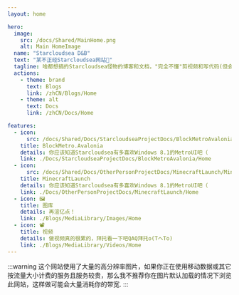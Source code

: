 ```yaml
---
layout: home

hero:
  image:
    src: /docs/Shared/MainHome.png
    alt: Main HomeImage
  name: "Starcloudsea D&B"
  text: "某不正经Starcloudsea网站🤪"
  tagline: 啥都想搞的Starcloudsea怪物的博客和文档，"完全不懂"剪视频和写代码(但会晚上爬你窗子ψ(｀∇´)ψ)
  actions:
    - theme: brand
      text: Blogs
      link: /zhCN/Blogs/Home
    - theme: alt
      text: Docs
      link: /zhCN/Docs/Home

features:  
  - icon: 
      src: /docs/Shared/Docs/StarcloudseaProjectDocs/BlockMetroAvalonia/BlockMetroAvalonia.png
    title: BlockMetro.Avalonia
    details: 你应该知道Starcloudsea有多喜欢Windows 8.1的MetroUI吧（
    link: ./Docs/StarcloudseaProjectDocs/BlockMetroAvalonia/Home
  - icon: 
      src: /docs/Shared/Docs/OtherPersonProjectDocs/MinecraftLaunch/MinecraftLaunch.png
    title: MinecraftLaunch
    details: 你应该知道Starcloudsea有多喜欢Windows 8.1的MetroUI吧（
    link: ./Docs/OtherPersonProjectDocs/MinecraftLaunch/Home
  - icon: 🖼️
    title: 图库
    details: 再渲亿点！
    link: ./Blogs/MediaLibrary/Images/Home
  - icon: 📽️
    title: 视频
    details: 做视频真的很累的，拜托看一下吧QAQ拜托o(TヘTo)
    link: ./Blogs/MediaLibrary/Videos/Home
---
```


:::warning
这个网站使用了大量的高分辨率图片，如果你正在使用移动数据或其它按流量大小计费的服务且服务较贵，那么我不推荐你在图片默认加载的情况下浏览此网站，这样做可能会大量消耗你的带宽.
:::
